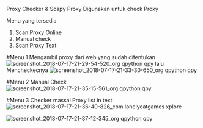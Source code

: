 Proxy Checker & Scapy Proxy
Digunakan untuk check Proxy

Menu yang tersedia
1. Scan Proxy Online
2. Manual check
3. Scan Proxy Text

#Menu 1
Mengambil proxy dari web yang sudah ditentukan
![screenshot_2018-07-17-21-29-54-520_org qpython qpy](https://user-images.githubusercontent.com/41333888/42820577-b1c5c0c6-8a00-11e8-84bd-40d3de0f619a.png)
lalu Mencheckecnya
![screenshot_2018-07-17-21-33-30-650_org qpython qpy](https://user-images.githubusercontent.com/41333888/42820679-e9a18412-8a00-11e8-8ebb-310817d70acf.png)

#Menu 2
Manual Check
![screenshot_2018-07-17-21-35-15-561_org qpython qpy](https://user-images.githubusercontent.com/41333888/42820767-1d3a39a4-8a01-11e8-84ac-0e753ecaabc9.png)

#Menu 3
Checker massal Proxy list in text
![screenshot_2018-07-17-21-36-40-826_com lonelycatgames xplore](https://user-images.githubusercontent.com/41333888/42820870-63a31a64-8a01-11e8-8317-18ebdfb6dfc6.png)

![screenshot_2018-07-17-21-37-12-345_org qpython qpy](https://user-images.githubusercontent.com/41333888/42820880-6c4775de-8a01-11e8-85f1-fa810d7746be.png)
